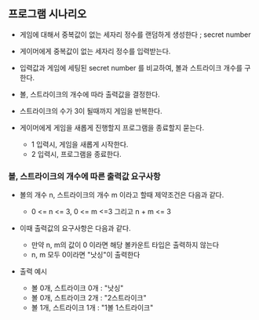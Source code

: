 ## 프로그램 시나리오

- 게임에 대해서 중복값이 없는 세자리 정수를 랜덤하게 생성한다 ; secret number
- 게이머에게 중복값이 없는 세자리 정수를 입력받는다.

- 입력값과 게임에 세팅된 secret number 를 비교하여, 볼과 스트라이크 개수를 구한다.
- 볼, 스트라이크의 개수에 따라 출력값을 결정한다.

- 스트라이크의 수가 3이 될때까지 게임을 반복한다.

- 게이머에게 게임을 새롭게 진행할지 프로그램을 종료할지 묻는다.
  - 1 입력시, 게임을 새롭게 시작한다.
  - 2 입력시, 프로그램을 종료한다.

### 볼, 스트라이크의 개수에 따른 출력값 요구사항

- 볼의 개수 n, 스트라이크의 개수 m 이라고 할때 제약조건은 다음과 같다.
  - 0 <= n <= 3, 0 <= m <=3 그리고 n + m <= 3
- 이때 출력값의 요구사항은 다음과 같다.
  - 만약 n, m의 값이 0 이라면 해당 볼카운트 타입은 출력하지 않는다
  - n, m 모두 0이라면 "낫싱"이 출력한다

- 출력 예시
  - 볼 0개, 스트라이크 0개 : "낫싱"
  - 볼 0개, 스트라이크 2개 : "2스트라이크"
  - 볼 1개, 스트라이크 1개 : "1볼 1스트라이크"
